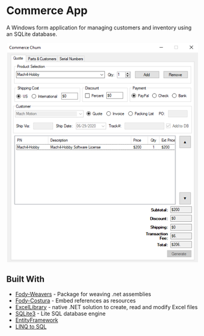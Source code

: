 # Commerce App

A Windows form application for managing customers and inventory using an SQLite database. 
 
<p align="center">
  <img src="/img/screenshot.png" width="500"/>
</p>

## Built With

* [Fody-Weavers](https://github.com/Fody/Fody) - Package for weaving .net assemblies
* [Fody-Costura](https://github.com/Fody/Costura) -  Embed references as resources 
* [ExcelLibrary](http://code.google.com/p/excellibrary/) - native .NET solution to create, read and modify Excel files
* [SQLite3](https://www.sqlite.org/index.html) - Lite SQL database engine
* [EntityFramework](https://docs.microsoft.com/en-us/ef/)
* [LINQ to SQL](https://msdn.microsoft.com/en-us/library/bb425822.aspx)
